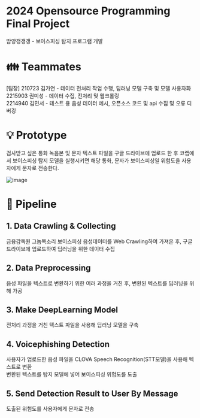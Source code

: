 # 2024 Opensource Programming Final Project
밤양갱갱갱 - 보이스피싱 탐지 프로그램 개발
# 👪 Teammates
[팀장] 210723 김가연 - 데이터 전처리 작업 수행, 딥러닝 모델 구축 및 모델 사용자화 <br>
2215903 권미성 - 데이터 수집, 전처리 및 웹크롤링 <br>
2214940 김민서 - 테스트 용 음성 데이터 예시, 오픈소스 코드 및 api 수집 및 오류 디버깅
# 💡 Prototype
검사받고 싶은 통화 녹음본 및 문자 텍스트 파일을 구글 드라이브에 업로드 한 후 코랩에서 보이스피싱 탐지 모델을 실행시키면 해당 통화, 문자가 보이스피싱일 위험도을 사용자에게 문자로 전송한다. 

![image](https://github.com/kimgayeon430/opensource_project/assets/150680082/55d322a1-8c19-4b0e-b19a-2e07a5caaf85)

# 🚂 Pipeline
## 1. Data Crawling & Collecting
금융감독원 그놈목소리 보이스피싱 음성데이터를 Web Crawling하여 가져온 후, 구글 드라이브에 업로드하여 딥러닝을 위한 데이터 수집
## 2. Data Preprocessing
음성 파일을 텍스트로 변환하기 위한 여러 과정을 거친 후, 변환된 텍스트를 딥러닝을 위해 가공
## 3. Make DeepLearning Model
전처리 과정을 거친 텍스트 파일을 사용해 딥러닝 모델을 구축
## 4. Voicephishing Detection
사용자가 업로드한 음성 파일을 CLOVA Speech Recognition(STT모델)을 사용해 텍스트로 변환<br>
변환된 텍스트를 탐지 모델에 넣어 보이스피싱 위험도를 도출
## 5. Send Detection Result to User By Message
도출된 위험도를 사용자에게 문자로 전송
